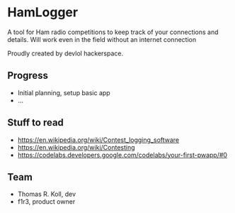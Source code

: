 # HamLogger

A tool for Ham radio competitions to keep track of your connections and details.
Will work even in the field without an internet connection

Proudly created by devlol hackerspace.

## Progress

* Initial planning, setup basic app
* ...

## Stuff to read

* https://en.wikipedia.org/wiki/Contest_logging_software
* https://en.wikipedia.org/wiki/Contesting
* https://codelabs.developers.google.com/codelabs/your-first-pwapp/#0

## Team

* Thomas R. Koll, dev
* f1r3, product owner

